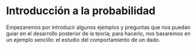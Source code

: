 # Introducción a la probabilidad

Empezaremos por introducir algunos ejemplos y preguntas que nos puedan guiar en el desarrollo posterior de la teoria; para hacerlo, nos basaremos en un ejemplo sencillo: el estudio del comportamiento de un dado.
